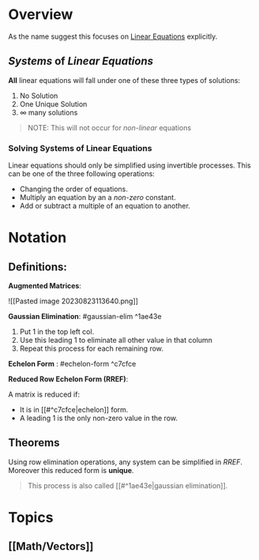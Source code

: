 # Overview

As the name suggest this focuses on [Linear Equations](https://en.wikipedia.org/wiki/Linear_equation) explicitly.

## *Systems* of *Linear Equations*

**All** linear equations will fall under one of these three types of solutions:
1. No Solution
2. One Unique Solution
3. $\infty$ many solutions

> NOTE: This will not occur for *non-linear* equations

### Solving Systems of Linear Equations

Linear equations should only be simplified using invertible processes. This can be one of the three following operations:
- Changing the order of equations.
- Multiply an equation by an a *non-zero* constant.
- Add or subtract a multiple of an equation to another.

# Notation

## Definitions:

**Augmented Matrices**:

![[Pasted image 20230823113640.png]]

**Gaussian Elimination**:
#gaussian-elim ^1ae43e

1. Put 1 in the top left col.
2. Use this leading 1 to eliminate all other value in that column
3. Repeat this process for each remaining row.

**Echelon Form** :
#echelon-form ^c7cfce

**Reduced Row Echelon Form (RREF)**:

A matrix is reduced if:
- It is in [[#^c7cfce|echelon]] form.
- A leading $1$ is the only non-zero value in the row.

## Theorems

Using  row elimination operations, any system can be simplified in *RREF*. Moreover this reduced form is **unique**.
> This process is also called [[#^1ae43e|gaussian elimination]].

# Topics

## [[Math/Vectors]]